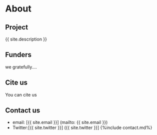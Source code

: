 # About
## Project
{{ site.description }}
## Funders
we gratefully....
## Cite us
You can cite us
## Contact us
- email: [{{ site.email }}] (mailto: {{ site.email }})
- Twitter:[{{ site.twitter }}] ({{ site.twitter }}]
{%include contact.md%}
